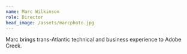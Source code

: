 ```yaml
---
name: Marc Wilkinson
role: Director
head_image: /assets/marcphoto.jpg
---
```


Marc brings trans-Atlantic technical and business experience to Adobe Creek.
